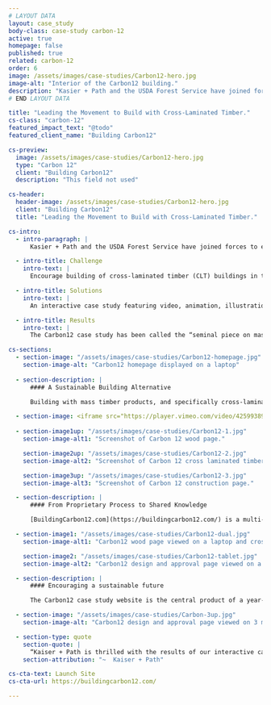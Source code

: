 ```yaml
---
# LAYOUT DATA
layout: case_study
body-class: case-study carbon-12
active: true
homepage: false
published: true
related: carbon-12
order: 6
image: /assets/images/case-studies/Carbon12-hero.jpg
image-alt: "Interior of the Carbon12 building."
description: "Kasier + Path and the USDA Forest Service have joined forces to encourage US builders to use CLT in commercial building. Kaiser + Path is the design/build team behind Carbon12, the tallest CLT building in the United States, and their dedicated team of architects, designers, and project managers made this project possible in spite of daunting odds."
# END LAYOUT DATA

title: "Leading the Movement to Build with Cross-Laminated Timber."
cs-class: "carbon-12"
featured_impact_text: "@todo"
featured_client_name: "Building Carbon12"

cs-preview:
  image: /assets/images/case-studies/Carbon12-hero.jpg
  type: "Carbon 12"
  client: "Building Carbon12"
  description: "This field not used"

cs-header:
  header-image: /assets/images/case-studies/Carbon12-hero.jpg
  client: "Building Carbon12"
  title: "Leading the Movement to Build with Cross-Laminated Timber."

cs-intro:
  - intro-paragraph: |
      Kasier + Path and the USDA Forest Service have joined forces to encourage US builders to use CLT in commercial building. Kaiser + Path is the design/build team behind Carbon12, the tallest CLT building in the United States, and their dedicated team of architects, designers, and project managers made this project possible in spite of daunting odds.

  - intro-title: Challenge
    intro-text: |
      Encourage building of cross-laminated timber (CLT) buildings in the United States.

  - intro-title: Solutions
    intro-text: |
      An interactive case study featuring video, animation, illustration, and deep packets of information for builders.

  - intro-title: Results
    intro-text: |
      The Carbon12 case study has been called the “seminal piece on mass timber building” and is the centerpiece of a year-long influence campaign at conferences and webinars. It was also presented to dozens of homebuilders and architects during The Mass Timber Conference, and was nominated for a Webby in 2020.

cs-sections:
  - section-image: "/assets/images/case-studies/Carbon12-homepage.jpg"
    section-image-alt: "Carbon12 homepage displayed on a laptop"
    
  - section-description: |
      #### A Sustainable Building Alternative

      Building with mass timber products, and specifically cross-laminated timber (CLT), could play a major role in reducing carbon emissions from construction in the United States, yet we are well behind many European countries in our knowledge, policy, and planning. In partnership with the design/build firm responsible for the tallest CLT building in the US, ThinkShout developed an interactive website to "open source" the process in a way that other builders could easily adopt, and which will help build a groundswell of support from residential and financial audiences as well.

  - section-image: <iframe src="https://player.vimeo.com/video/425993898" width="1500" height="855" frameborder="0" allow="autoplay; fullscreen" allowfullscreen></iframe>
 
  - section-image1up: "/assets/images/case-studies/Carbon12-1.jpg"
    section-image-alt1: "Screenshot of Carbon 12 wood page."

    section-image2up: "/assets/images/case-studies/Carbon12-2.jpg"
    section-image-alt2: "Screenshot of Carbon 12 cross laminated timber page."

    section-image3up: "/assets/images/case-studies/Carbon12-3.jpg"
    section-image-alt3: "Screenshot of Carbon 12 construction page."

  - section-description: |
      #### From Proprietary Process to Shared Knowledge

      [BuildingCarbon12.com](https://buildingcarbon12.com/) is a multi-chapter interactive story that unfolds around video, animations, pockets of deep information, and an arc that carries visitors from a basic understanding of mass timber products to a bold vision for the future of our cities. By sharing every proprietary detail of their process, our partners at Kaiser + Path have put shared knowledge above business advantage. In fact, their goal is not to corner the market on CLT, but rather to show how feasible — and indeed, necessary — it is to build with sustainable wood products instead of concrete and steel.

  - section-image1: "/assets/images/case-studies/Carbon12-dual.jpg"
    section-image-alt1: "Carbon12 wood page viewed on a laptop and cross laminated timber page viewed on mobile."

    section-image2: "/assets/images/case-studies/Carbon12-tablet.jpg"
    section-image-alt2: "Carbon12 design and approval page viewed on a tablet."

  - section-description: |
      #### Encouraging a sustainable future

      The Carbon12 case study website is the central product of a year-long public relations push to encourage building with mass timber. The USDA Forest Service and Kaiser + Path are working closely to spark development in 2020 and beyond, including the development of two webinars during the annual Mass Timber Conference in Portland, Oregon. The site immediately won the praise of industry leaders, one of whom called it "the seminal piece on mass timber building" when it launched in January. Over the coming months, the site will be leveraged to secure investment in future CLT projects and by architectural firms across the US as they undertake their first mass timber projects.

  - section-image: "/assets/images/case-studies/Carbon-3up.jpg"
    section-image-alt: "Carbon12 design and approval page viewed on 3 mobile devices."

  - section-type: quote
    section-quote: |
      “Kaiser + Path is thrilled with the results of our interactive case study. Building Carbon12 has increased awareness and conversation about building with CLT, and our staff is able to refer people across industries to it to get the information they are seeking. It also meets the goals of our partner, USDA Forest Service, who generously funded the project and shares our passion for using wood sustainably.”
    section-attribution: "~  Kaiser + Path"

cs-cta-text: Launch Site
cs-cta-url: https://buildingcarbon12.com/

---
```

